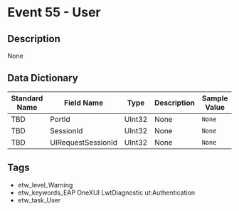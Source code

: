 # Event 55 - User

## Description
None

## Data Dictionary
|Standard Name|Field Name|Type|Description|Sample Value|
|---|---|---|---|---|
|TBD|PortId|UInt32|None|`None`|
|TBD|SessionId|UInt32|None|`None`|
|TBD|UIRequestSessionId|UInt32|None|`None`|

## Tags
* etw_level_Warning
* etw_keywords_EAP OneXUI LwtDiagnostic ut:Authentication
* etw_task_User